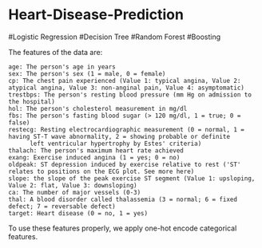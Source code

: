 # Heart-Disease-Prediction
#Logistic Regression  #Decision Tree  #Random Forest  #Boosting

The features of the data are:


    age: The person's age in years 
    sex: The person's sex (1 = male, 0 = female)
    cp: The chest pain experienced (Value 1: typical angina, Value 2: atypical angina, Value 3: non-anginal pain, Value 4: asymptomatic)
    trestbps: The person's resting blood pressure (mm Hg on admission to the hospital)
    hol: The person's cholesterol measurement in mg/dl
    fbs: The person's fasting blood sugar (> 120 mg/dl, 1 = true; 0 = false)
    restecg: Resting electrocardiographic measurement (0 = normal, 1 = having ST-T wave abnormality, 2 = showing probable or definite
          left ventricular hypertrophy by Estes' criteria)
    thalach: The person's maximum heart rate achieved
    exang: Exercise induced angina (1 = yes; 0 = no)
    oldpeak: ST depression induced by exercise relative to rest ('ST' relates to positions on the ECG plot. See more here)
    slope: the slope of the peak exercise ST segment (Value 1: upsloping, Value 2: flat, Value 3: downsloping)
    ca: The number of major vessels (0-3)
    thal: A blood disorder called thalassemia (3 = normal; 6 = fixed defect; 7 = reversable defect)
    target: Heart disease (0 = no, 1 = yes)
    
To use these features properly, we apply one-hot encode categorical features.
